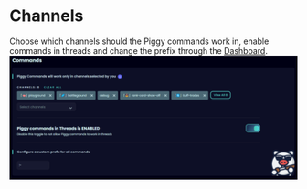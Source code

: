 # Channels
Choose which channels should the Piggy commands work in, enable commands in threads and change the prefix through the <a href="https://piggy.gg/dashboard/">Dashboard</a>.<br>
<img src="/images/commands.png">
